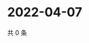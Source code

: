 # 2022-04-07

共 0 条

<!-- BEGIN WEIBO -->
<!-- 最后更新时间 Thu Apr 07 2022 22:12:34 GMT+0800 (China Standard Time) -->

<!-- END WEIBO -->
